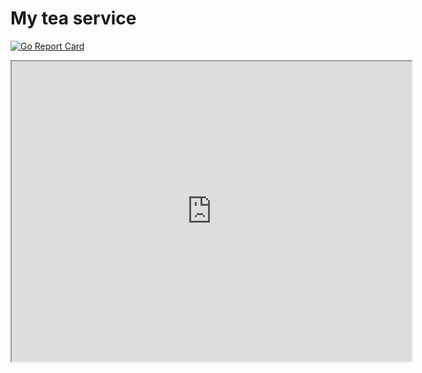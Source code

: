 # My tea service
[![Go Report Card](https://goreportcard.com/badge/github.com/Diego-Paris/tea-service)](https://goreportcard.com/report/github.com/Diego-Paris/tea-service)
<iframe src="https://drive.google.com/file/d/13dk3DaSTxn9w9OrEmZ4xgF3EGNETMg95/preview" width="640" height="480"></iframe>
